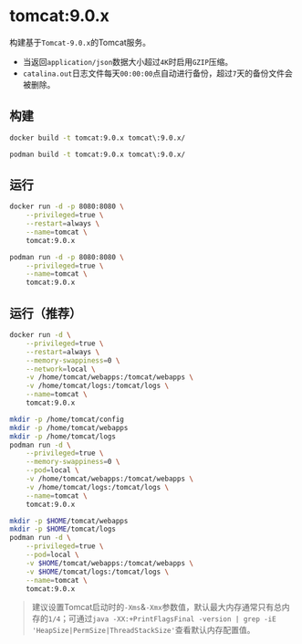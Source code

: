 # tomcat:9.0.x

构建基于`Tomcat-9.0.x`的Tomcat服务。
- 当返回`application/json`数据大小超过`4K`时启用`GZIP`压缩。
- `catalina.out`日志文件每天`00:00:00`点自动进行备份，超过`7`天的备份文件会被删除。

## 构建
```bash
docker build -t tomcat:9.0.x tomcat\:9.0.x/

podman build -t tomcat:9.0.x tomcat\:9.0.x/
```

## 运行
```bash
docker run -d -p 8080:8080 \
    --privileged=true \
    --restart=always \
    --name=tomcat \
    tomcat:9.0.x

podman run -d -p 8080:8080 \
    --privileged=true \
    --name=tomcat \
    tomcat:9.0.x
```

## 运行（推荐）
```bash
docker run -d \
    --privileged=true \
    --restart=always \
    --memory-swappiness=0 \
    --network=local \
    -v /home/tomcat/webapps:/tomcat/webapps \
    -v /home/tomcat/logs:/tomcat/logs \
    --name=tomcat \
    tomcat:9.0.x

mkdir -p /home/tomcat/config
mkdir -p /home/tomcat/webapps
mkdir -p /home/tomcat/logs
podman run -d \
    --privileged=true \
    --memory-swappiness=0 \
    --pod=local \
    -v /home/tomcat/webapps:/tomcat/webapps \
    -v /home/tomcat/logs:/tomcat/logs \
    --name=tomcat \
    tomcat:9.0.x

mkdir -p $HOME/tomcat/webapps
mkdir -p $HOME/tomcat/logs
podman run -d \
    --privileged=true \
    --pod=local \
    -v $HOME/tomcat/webapps:/tomcat/webapps \
    -v $HOME/tomcat/logs:/tomcat/logs \
    --name=tomcat \
    tomcat:9.0.x
```

> 建议设置Tomcat启动时的`-Xms`&`-Xmx`参数值，默认最大内存通常只有总内存的`1/4`；可通过`java -XX:+PrintFlagsFinal -version | grep -iE 'HeapSize|PermSize|ThreadStackSize'`查看默认内存配置值。
